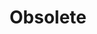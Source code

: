 ---
type: tutorial
layout: tutorial
title:  "Obsolete"
description: "Obsolete - Only for redirect purposes"
authors: Hadi Hariri
showAuthorInfo: false
redirect_path: docs/tutorials/native/using-command-line-compiler
---